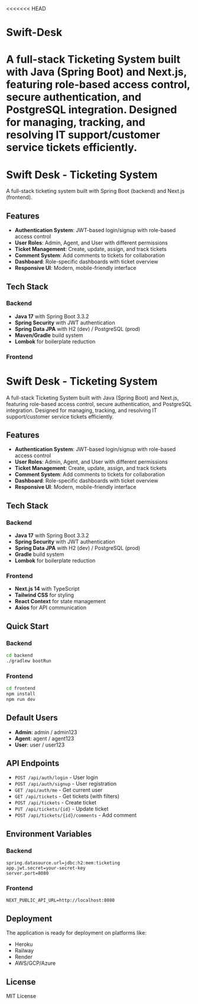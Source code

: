 <<<<<<< HEAD
# Swift-Desk
A full-stack Ticketing System built with Java (Spring Boot) and Next.js, featuring role-based access control, secure authentication, and PostgreSQL integration. Designed for managing, tracking, and resolving IT support/customer service tickets efficiently.
=======
# Swift Desk - Ticketing System

A full-stack ticketing system built with Spring Boot (backend) and Next.js (frontend).

## Features

- **Authentication System**: JWT-based login/signup with role-based access control
- **User Roles**: Admin, Agent, and User with different permissions
- **Ticket Management**: Create, update, assign, and track tickets
- **Comment System**: Add comments to tickets for collaboration
- **Dashboard**: Role-specific dashboards with ticket overview
- **Responsive UI**: Modern, mobile-friendly interface

## Tech Stack

### Backend
- **Java 17** with Spring Boot 3.3.2
- **Spring Security** with JWT authentication
- **Spring Data JPA** with H2 (dev) / PostgreSQL (prod)
- **Maven/Gradle** build system
- **Lombok** for boilerplate reduction

### Frontend
# Swift Desk - Ticketing System

A full-stack Ticketing System built with Java (Spring Boot) and Next.js, featuring role-based access control, secure authentication, and PostgreSQL integration. Designed for managing, tracking, and resolving IT support/customer service tickets efficiently.

## Features

- **Authentication System**: JWT-based login/signup with role-based access control
- **User Roles**: Admin, Agent, and User with different permissions
- **Ticket Management**: Create, update, assign, and track tickets
- **Comment System**: Add comments to tickets for collaboration
- **Dashboard**: Role-specific dashboards with ticket overview
- **Responsive UI**: Modern, mobile-friendly interface

## Tech Stack

### Backend
- **Java 17** with Spring Boot 3.3.2
- **Spring Security** with JWT authentication
- **Spring Data JPA** with H2 (dev) / PostgreSQL (prod)
- **Gradle** build system
- **Lombok** for boilerplate reduction

### Frontend
- **Next.js 14** with TypeScript
- **Tailwind CSS** for styling
- **React Context** for state management
- **Axios** for API communication

## Quick Start

### Backend
```bash
cd backend
./gradlew bootRun
```

### Frontend
```bash
cd frontend
npm install
npm run dev
```

## Default Users

- **Admin**: admin / admin123
- **Agent**: agent / agent123
- **User**: user / user123

## API Endpoints

- `POST /api/auth/login` - User login
- `POST /api/auth/signup` - User registration
- `GET /api/auth/me` - Get current user
- `GET /api/tickets` - Get tickets (with filters)
- `POST /api/tickets` - Create ticket
- `PUT /api/tickets/{id}` - Update ticket
- `POST /api/tickets/{id}/comments` - Add comment

## Environment Variables

### Backend
```properties
spring.datasource.url=jdbc:h2:mem:ticketing
app.jwt.secret=your-secret-key
server.port=8080
```

### Frontend
```env
NEXT_PUBLIC_API_URL=http://localhost:8080
```

## Deployment

The application is ready for deployment on platforms like:
- Heroku
- Railway
- Render
- AWS/GCP/Azure

## License

MIT License
